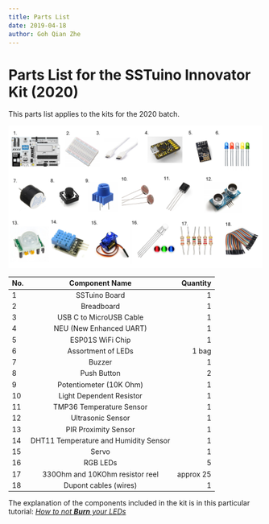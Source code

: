 ```yaml
---
title: Parts List
date: 2019-04-18
author: Goh Qian Zhe
---
```


# Parts List for the SSTuino Innovator Kit (2020)

This parts list applies to the kits for the 2020 batch.

![Parts List](https://raw.githubusercontent.com/d3lta-v/SSTuino/master/Image%20Assets/Tutorial%20Image%20Assets/PartsList/PartsList.png)

| No.    | Component Name                       | Quantity  |
|------- |:------------------------------------:| ---------:|
| 1      | SSTuino Board                        |         1 |
| 2      | Breadboard                           |         1 |
| 3      | USB C to MicroUSB Cable              |         1 |
| 4      | NEU (New Enhanced UART)              |         1 |
| 5      | ESP01S WiFi Chip                     |         1 |
| 6      | Assortment of LEDs                   |     1 bag |
| 7      | Buzzer                               |         1 |
| 8      | Push Button                          |         2 |
| 9      | Potentiometer (10K Ohm)              |         1 |
| 10     | Light Dependent Resistor             |         1 |
| 11     | TMP36 Temperature Sensor             |         1 |
| 12     | Ultrasonic Sensor                    |         1 |
| 13     | PIR Proximity Sensor                 |         1 |
| 14     | DHT11 Temperature and Humidity Sensor|         1 |
| 15     | Servo                                |         1 |
| 16     | RGB LEDs                             |         5 |
| 17     | 330Ohm and 10KOhm resistor reel      | approx 25 |
| 18     | Dupont cables (wires)                |         1 |

The explanation of the components included in the kit is in this particular tutorial: [*How to not **Burn** your LEDs*](https://d3lta-v.github.io/SSTuino/tutorials/Sec1/electronicBasics.html)